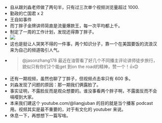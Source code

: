 - 自从跟刘淼老师做了两句半，只有过三次单个视频浏览量超过 1000.
- 勤政的亡国君  x 2
- 王自如事件
- 而丁胖子金牌讲师简直是流量爆款王，每一次平均都上千。
- 制定了一周的工作计划，发现还得靠丁胖子。
- ![](./_image/2024-01-01/2024-01-01-05-59-11.png)
- 这也是挺让人哭笑不得的一件事，两个知识分子，靠一个在美国要饭的流浪汉来为自己的频道吸引人气。
- >  @jasonzhang178 最近在油管看了好几个不同播主评论讲师徒步旅行，貌似只有你们2个能get 到on the road的精神，赞一个！👍😊
- 还有一期视频，虽然也聊了丁胖子，但视频点击率只有 600 多。
- 刘淼发现了问题的原因：那一期我们俩露脸了。
- 事实证明，不露脸反而是观众想要的。谁没事看两个胖子啊，不露面反而不会嗝嘤到大家。
- 本来我们建这个 youtube.com/@liangjuban  的目的就是当个播客 podcast 用。视频其实是最不重要的，对于有文化的 youtuber 来说。
- 休息一下，再想想下一篇写啥。

